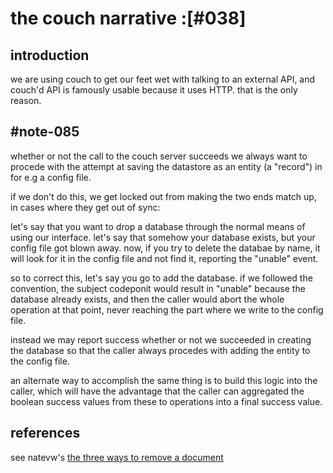 # the couch narrative :[#038]


## introduction

we are using couch to get our feet wet with talking to an external
API, and couch'd API is famously usable because it uses HTTP. that is
the only reason.




## #note-085

whether or not the call to the couch server succeeds we always want to
procede with the attempt at saving the datastore as an entity (a
"record") in for e.g a config file.

if we don't do this, we get locked out from making the two ends match
up, in cases where they get out of sync:

let's say that you want to drop a database through the normal means of
using our interface. let's say that somehow your database exists, but
your config file got blown away. now, if you try to delete the databae
by name, it will look for it in the config file and not find it,
reporting the "unable" event.

so to correct this, let's say you go to add the database. if we followed
the convention, the subject codeponit would result in "unable" because
the database already exists, and then the caller would abort the whole
operation at that point, never reaching the part where we write to the
config file.

instead we may report success whether or not we succeeded in creating
the database so that the caller always procedes with adding the entity to
the config file.

an alternate way to accomplish the same thing is to build this logic
into the caller, which will have the advantage that the caller can
aggregated the boolean success values from these to operations into a
final success value.




## references

see natevw's [the three ways to remove a document](http://n.exts.ch/2012/11/baleting)
